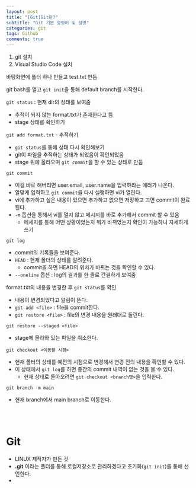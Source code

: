 ```yaml
---
layout: post
title: "[Git]Git란?"
subtitle: "Git 기본 명령어 및 설명"
categories: git
tags: Github
comments: true
---
```


1. git 설치
2. Visual Studio Code 설치

바탕화면에 폴터 하나 만들고 test.txt 만듬

git bash를 열고 `git init`을 통해 default branch를 시작한다.

`git status` : 현재 dir의 상태를 보여줌
- 추적이 되지 않는 format.txt가 존재한다고 뜸
- stage 상태를 확인하기

`git add format.txt` - 추적하기
- `git status`를 통해 상태 다시 확인해보기
- git이 파일을 추적하는 상태가 되었음이 확인되었음
- stage 위에 올라오며 `git commit`을 할 수 있는 상태로 만듬

`git commit`
- 이걸 바로 해버리면 user.email, user.name을 입력하라는 에러가 나온다.
- 알맞게 입력하고 `git commit`을 다시 실행하면 vi가 열린다.
- vi에 추가하고 싶은 내용이 있으면 추가하고 없으면 저장하고 끄면 commit이 완료된다.
- `-m` 옵션을 통해서 vi를 열지 않고 메시지를 바로 추가해서 commit 할 수 있음
    - 메세지를 통해 어떤 상황이었는지 뭐가 바뀌었는지 확인이 가능하니 자세하게 쓰기

`git log`
- commit의 기록들을 보여준다.
- `HEAD` : 현재 폴더의 상태를 알려준다.
    - commit을 하면 HEAD의 위치가 바뀌는 것을 확인할 수 있다.
- `--oneline` 옵션 : log의 결과를 한 줄로 간결하게 보여줌

format.txt의 내용을 변경한 후 `git status`를 확인
- 내용이 변경되었다고 알림이 뜬다.
- `git add <file>` : file을 commit한다.
- `git restore <file>` : file의 변경 내용을 원래대로 돌린다.

`git restore --staged <file>` 
- stage에 올라와 있는 파일을 취소한다.

`git checkout <이동할 시점>`
- 현재 폴터의 상태를 예전의 시점으로 변경해서 변경 전의 내용을 확인할 수 있다.
- 이 상태에서 `git log`를 하면 중간의 commit 내역이 없는 것을 볼 수 있다.
    - 현재 상태로 돌아오려면 `git checkout <branch명>`을 입력한다.

`git branch -m main`
- 현재 branch에서 main branch로 이동한다.

<br/>
<br/>

# Git
- LINUX 제작자가 만든 것
- **.git** 이라는 폴더를 통해 로컬저장소로 관리하겠다고 초기화(`git init`)를 통해 선언한다.
- 
